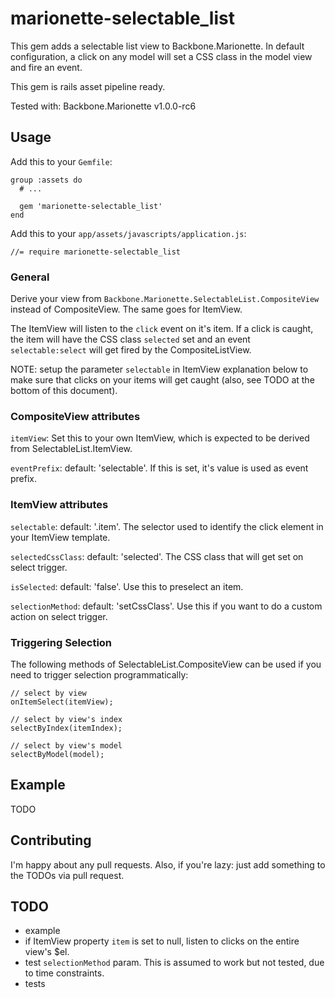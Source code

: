 marionette-selectable_list
==========================

This gem adds a selectable list view to Backbone.Marionette.
In default configuration, a click on any model will set a CSS class in the model view and fire an event.

This gem is rails asset pipeline ready.

Tested with: Backbone.Marionette v1.0.0-rc6

## Usage

Add this to your `Gemfile`:

    group :assets do
      # ...

      gem 'marionette-selectable_list'
    end


Add this to your `app/assets/javascripts/application.js`:

    //= require marionette-selectable_list


### General

Derive your view from `Backbone.Marionette.SelectableList.CompositeView` instead of CompositeView. The same goes for ItemView.

The ItemView will listen to the `click` event on it's item. If a click is caught, the item will have the CSS class `selected` set and an event `selectable:select` will get fired by the CompositeListView.

NOTE: setup the parameter `selectable` in ItemView explanation below to make sure that clicks on your items will get caught (also, see TODO at the bottom of this document).


### CompositeView attributes

`itemView`: Set this to your own ItemView, which is expected to be derived from SelectableList.ItemView.

`eventPrefix`: default: 'selectable'. If this is set, it's value is used as event prefix.


### ItemView attributes

`selectable`: default: '.item'. The selector used to identify the click element in your ItemView template.

`selectedCssClass`: default: 'selected'. The CSS class that will get set on select trigger.

`isSelected`: default: 'false'. Use this to preselect an item.

`selectionMethod`: default: 'setCssClass'. Use this if you want to do a custom action on select trigger.


### Triggering Selection

The following methods of SelectableList.CompositeView can be used if you need to trigger selection programmatically:

    // select by view
    onItemSelect(itemView);

    // select by view's index
    selectByIndex(itemIndex);

    // select by view's model
    selectByModel(model);


## Example

TODO


## Contributing

I'm happy about any pull requests.
Also, if you're lazy: just add something to the TODOs via pull request.


## TODO

- example
- if ItemView property `item` is set to null, listen to clicks on the entire view's $el.
- test `selectionMethod` param. This is assumed to work but not tested, due to time constraints.
- tests
